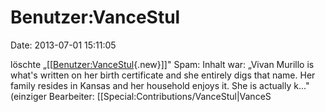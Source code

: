 Benutzer:VanceStul
==================

Date: 2013-07-01 15:11:05

löschte
„\[\[[Benutzer:VanceStul](http://www.yacy-websuche.de/wiki/index.php?title=Benutzer:VanceStul&action=edit&redlink=1 "Benutzer:VanceStul (Seite nicht vorhanden)"){.new}\]\]"
Spam: Inhalt war: „Vivan Murillo is what\'s written on her birth
certificate and she entirely digs that name. Her family resides in
Kansas and her household enjoys it. She is actually k..." (einziger
Bearbeiter: \[\[Special:Contributions/VanceStul\|VanceS
